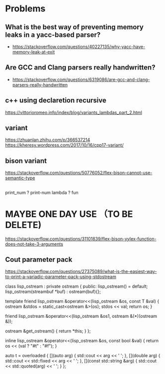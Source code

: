 # Problems

## What is the best way of preventing memory leaks in a yacc-based parser?

- https://stackoverflow.com/questions/40227135/why-yacc-have-memory-leak-at-exit

## Are GCC and Clang parsers really handwritten?

- https://stackoverflow.com/questions/6319086/are-gcc-and-clang-parsers-really-handwritten

## c++ using declaretion recursive
https://vittorioromeo.info/index/blog/variants_lambdas_part_2.html

## variant
https://zhuanlan.zhihu.com/p/366537214
https://kheresy.wordpress.com/2017/10/16/cpp17-variant/

## bison variant
https://stackoverflow.com/questions/50776052/flex-bison-cannot-use-semantic-type

##
print_num ? print-num
lambda ? fun

# MAYBE ONE DAY USE （TO BE DELETE)
https://stackoverflow.com/questions/31101839/flex-bison-yylex-function-does-not-take-3-arguments

## Cout parameter pack
https://stackoverflow.com/questions/27375089/what-is-the-easiest-way-to-print-a-variadic-parameter-pack-using-stdostream


class lisp_ostream : private ostream {
public:
  lisp_ostream() = default;
  lisp_ostream(streambuf *buf) : ostream(buf){};

  template <typename T>
  friend lisp_ostream &operator<<(lisp_ostream &os, const T &val) {
    ostream &stdos = static_cast<ostream &>(os);
    stdos << val;
    return os;
  }

  friend lisp_ostream &operator<<(lisp_ostream &os1, ostream &(*)(ostream &));

  ostream &get_ostream() { return *this; }
};

inline lisp_ostream &operator<<(lisp_ostream &os, const bool &val) { return os << (val ? "#t" : "#f"); }

auto t = overloaded {
  [](auto arg) { std::cout << arg << ' '; },
  [](double arg) { std::cout << std::fixed << arg << ' '; },
  [](const std::string &arg) { std::cout << std::quoted(arg) << ' '; }
};